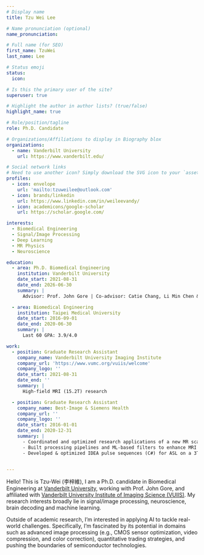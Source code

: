 ```yaml
---
# Display name
title: Tzu Wei Lee

# Name pronunciation (optional)
name_pronunciation: 

# Full name (for SEO)
first_name: TzuWei
last_name: Lee

# Status emoji
status: 
  icon: 

# Is this the primary user of the site?
superuser: true

# Highlight the author in author lists? (true/false)
highlight_name: true

# Role/position/tagline
role: Ph.D. Candidate

# Organizations/Affiliations to display in Biography blox
organizations:
  - name: Vanderbilt University
    url: https://www.vanderbilt.edu/

# Social network links
# Need to use another icon? Simply download the SVG icon to your `assets/media/icons/` folder.
profiles:
  - icon: envelope
    url: 'mailto:tzuweilee@outlook.com'
  - icon: brands/linkedin
    url: https://www.linkedin.com/in/weileevandy/
  - icon: academicons/google-scholar
    url: https://scholar.google.com/

interests:
  - Biomedical Engineering
  - Signal/Image Processing
  - Deep Learning
  - MR Physics
  - Neuroscience

education:
  - area: Ph.D. Biomedical Engineering
    institution: Vanderbilt University
    date_start: 2021-08-31
    date_end: 2026-06-30
    summary: |
      Advisor: Prof. John Gore | Co-advisor: Catie Chang, Li Min Chen & Adam Anderson 

  - area: Biomedical Engineering
    institution: Taipei Medical University
    date_start: 2016-09-01
    date_end: 2020-06-30
    summary: |
      Last 60 GPA: 3.9/4.0

work:
  - position: Graduate Research Assistant
    company_name: Vanderbilt University Imaging Institute
    company_url: 'https://www.vumc.org/vuiis/welcome'
    company_logo: ''
    date_start: 2021-08-31
    date_end: ''
    summary: |
      High-field MRI (15.2T) research

  - position: Graduate Research Assistant
    company_name: Best-Image & Siemens Health
    company_url: ''
    company_logo: ''
    date_start: 2016-01-01
    date_end: 2020-12-31
    summary: |
      - Coordinated and optimized research applications of a new MR scanner @ Changhua Christian Hospital.
      - Built processing pipelines and ML-based filters to enhance MRI analysis for Alzheimer's disease research.
      - Developed & optimized IDEA pulse sequences (C#) for ASL on a 3T Siemens PRISMA MRI (VE11C).


---
```

Hello! This is Tzu-Wei (李梓維), I am a Ph.D. candidate in Biomedical Engineering at [Vanderbilt University](https://www.vanderbilt.edu/), working with Prof. John Gore, and affiliated with [Vanderbilt University Institute of Imaging Science (VUIIS)](https://www.vumc.org/vuiis/welcome). My research interests broadly lie in signal/image processing, neuroscience, brain decoding and machine learning. 

Outside of academic research, I’m interested in applying AI to tackle real-world challenges. Specifically, I’m fascinated by its potential in domains such as advanced image processing (e.g., CMOS sensor optimization, video compression, and color correction), quantitative trading strategies, and pushing the boundaries of semiconductor technologies.

